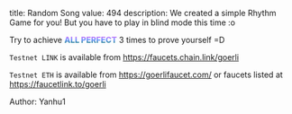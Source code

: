 title: Random Song
value: 494
description: We created a simple Rhythm Game for you! But you have to play in blind mode this time :o 

Try to achieve <span style="
    font-weight: 800;
    background: linear-gradient(to bottom,#ff6ef9,#6f98ff,#168468);
    color: transparent;
    background-clip: text;
    -webkit-background-clip: text;
">ALL PERFECT</span> 3 times to prove yourself =D

`Testnet LINK` is available from https://faucets.chain.link/goerli

`Testnet ETH` is available from https://goerlifaucet.com/ or faucets listed at https://faucetlink.to/goerli

Author: Yanhu1